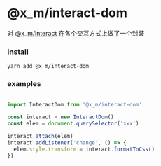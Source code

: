 # @x_m/interact-dom

对 [@x_m/interact](../interact/README.md) 在各个交互方式上做了一个封装

### install
```
yarn add @x_m/interact-dom
```

### examples

``` typescript

import InteractDom from '@x_m/interact-dom'

const interact = new InteractDom()
const elem = document.querySelector('xxx')

interact.attach(elem)
interact.addListener('change', () => {
  elem.style.transform = interact.formatToCss()
})

```
